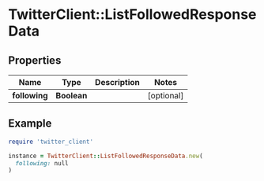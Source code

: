 # TwitterClient::ListFollowedResponseData

## Properties

| Name | Type | Description | Notes |
| ---- | ---- | ----------- | ----- |
| **following** | **Boolean** |  | [optional] |

## Example

```ruby
require 'twitter_client'

instance = TwitterClient::ListFollowedResponseData.new(
  following: null
)
```

